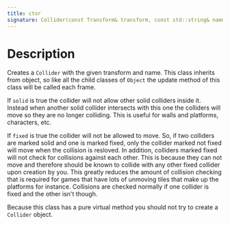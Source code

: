 ```yaml
---
title: ctor
signature: Collider(const Transform& transform, const std::string& name, bool solid = false, bool fixed = false)
---
```



# Description
Creates a `Collider` with the given transform and name. This class inherits from object, so like all the child classes of `Object` the update method of this class will be called each frame. 

If `solid` is true the collider will not allow other solid colliders inside it. Instead when another solid collider intersects with this one the colliders will move so they are no longer colliding. This is useful for walls and platforms, characters, etc.

If `fixed` is true the collider will not be allowed to move. So, if two colliders are marked solid and one is marked fixed, only the collider marked not fixed will move when the collision is resloved. In addition, colliders marked fixed will not check for collisions against each other. This is because they can not move and therefore should be known to collide with any other fixed collider upon creation by you. This greatly reduces the amount of collision checking that is required for games that have lots of unmoving tiles that make up the platforms for instance. Collisions are checked normally if one collider is fixed and the other isn't though.

Because this class has a pure virtual method you should not try to create a `Collider` object.
